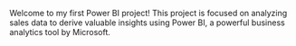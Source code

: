 Welcome to my first Power BI project! This project is focused on analyzing sales data to derive valuable insights using Power BI, a powerful business analytics tool by Microsoft. 
